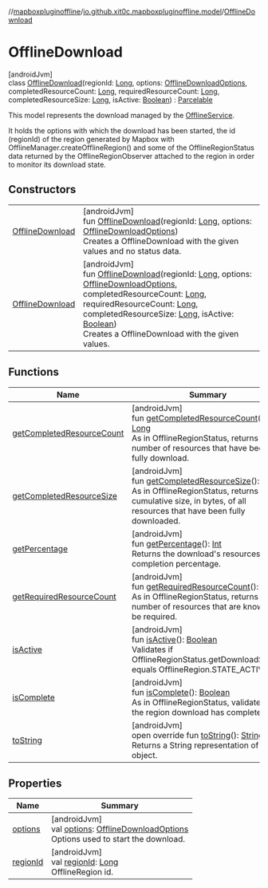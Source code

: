 //[mapboxpluginoffline](../../../index.md)/[io.github.xit0c.mapboxpluginoffline.model](../index.md)/[OfflineDownload](index.md)

# OfflineDownload

[androidJvm]\
class [OfflineDownload](index.md)(regionId: [Long](https://kotlinlang.org/api/latest/jvm/stdlib/kotlin/-long/index.html), options: [OfflineDownloadOptions](../-offline-download-options/index.md), completedResourceCount: [Long](https://kotlinlang.org/api/latest/jvm/stdlib/kotlin/-long/index.html), requiredResourceCount: [Long](https://kotlinlang.org/api/latest/jvm/stdlib/kotlin/-long/index.html), completedResourceSize: [Long](https://kotlinlang.org/api/latest/jvm/stdlib/kotlin/-long/index.html), isActive: [Boolean](https://kotlinlang.org/api/latest/jvm/stdlib/kotlin/-boolean/index.html)) : [Parcelable](https://developer.android.com/reference/kotlin/android/os/Parcelable.html)

This model represents the download managed by the [OfflineService](../../io.github.xit0c.mapboxpluginoffline/-offline-service/index.md).

It holds the options with which the download has been started, the id (regionId) of the region generated by Mapbox with OfflineManager.createOfflineRegion() and some of the OfflineRegionStatus data returned by the OfflineRegionObserver attached to the region in order to monitor its download state.

## Constructors

| | |
|---|---|
| [OfflineDownload](-offline-download.md) | [androidJvm]<br>fun [OfflineDownload](-offline-download.md)(regionId: [Long](https://kotlinlang.org/api/latest/jvm/stdlib/kotlin/-long/index.html), options: [OfflineDownloadOptions](../-offline-download-options/index.md))<br>Creates a OfflineDownload with the given values and no status data. |
| [OfflineDownload](-offline-download.md) | [androidJvm]<br>fun [OfflineDownload](-offline-download.md)(regionId: [Long](https://kotlinlang.org/api/latest/jvm/stdlib/kotlin/-long/index.html), options: [OfflineDownloadOptions](../-offline-download-options/index.md), completedResourceCount: [Long](https://kotlinlang.org/api/latest/jvm/stdlib/kotlin/-long/index.html), requiredResourceCount: [Long](https://kotlinlang.org/api/latest/jvm/stdlib/kotlin/-long/index.html), completedResourceSize: [Long](https://kotlinlang.org/api/latest/jvm/stdlib/kotlin/-long/index.html), isActive: [Boolean](https://kotlinlang.org/api/latest/jvm/stdlib/kotlin/-boolean/index.html))<br>Creates a OfflineDownload with the given values. |

## Functions

| Name | Summary |
|---|---|
| [getCompletedResourceCount](get-completed-resource-count.md) | [androidJvm]<br>fun [getCompletedResourceCount](get-completed-resource-count.md)(): [Long](https://kotlinlang.org/api/latest/jvm/stdlib/kotlin/-long/index.html)<br>As in OfflineRegionStatus, returns the number of resources that have been fully download. |
| [getCompletedResourceSize](get-completed-resource-size.md) | [androidJvm]<br>fun [getCompletedResourceSize](get-completed-resource-size.md)(): [Long](https://kotlinlang.org/api/latest/jvm/stdlib/kotlin/-long/index.html)<br>As in OfflineRegionStatus, returns the cumulative size, in bytes, of all resources that have been fully downloaded. |
| [getPercentage](get-percentage.md) | [androidJvm]<br>fun [getPercentage](get-percentage.md)(): [Int](https://kotlinlang.org/api/latest/jvm/stdlib/kotlin/-int/index.html)<br>Returns the download's resources completion percentage. |
| [getRequiredResourceCount](get-required-resource-count.md) | [androidJvm]<br>fun [getRequiredResourceCount](get-required-resource-count.md)(): [Long](https://kotlinlang.org/api/latest/jvm/stdlib/kotlin/-long/index.html)<br>As in OfflineRegionStatus, returns the number of resources that are known to be required. |
| [isActive](is-active.md) | [androidJvm]<br>fun [isActive](is-active.md)(): [Boolean](https://kotlinlang.org/api/latest/jvm/stdlib/kotlin/-boolean/index.html)<br>Validates if OfflineRegionStatus.getDownloadState() equals OfflineRegion.STATE_ACTIVE. |
| [isComplete](is-complete.md) | [androidJvm]<br>fun [isComplete](is-complete.md)(): [Boolean](https://kotlinlang.org/api/latest/jvm/stdlib/kotlin/-boolean/index.html)<br>As in OfflineRegionStatus, validates if the region download has completed. |
| [toString](to-string.md) | [androidJvm]<br>open override fun [toString](to-string.md)(): [String](https://kotlinlang.org/api/latest/jvm/stdlib/kotlin/-string/index.html)<br>Returns a String representation of this object. |

## Properties

| Name | Summary |
|---|---|
| [options](options.md) | [androidJvm]<br>val [options](options.md): [OfflineDownloadOptions](../-offline-download-options/index.md)<br>Options used to start the download. |
| [regionId](region-id.md) | [androidJvm]<br>val [regionId](region-id.md): [Long](https://kotlinlang.org/api/latest/jvm/stdlib/kotlin/-long/index.html)<br>OfflineRegion id. |
